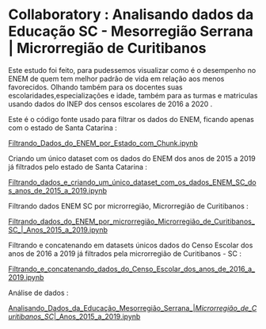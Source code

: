 # Collaboratory : Analisando dados da Educação SC - Mesorregião Serrana | Microrregião de Curitibanos

Este estudo foi feito, para pudessemos visualizar como é o desempenho no ENEM de quem tem melhor padrão de vida em relação aos menos favorecidos. Olhando também para os docentes suas escolaridades,especializações e idade, também para as turmas e matriculas usando dados do INEP dos censos escolares de 2016 a 2020 . 

Este é o código fonte usado para filtrar os dados do ENEM, ficando apenas com o estado de Santa Catarina :

[Filtrando_Dados_do_ENEM_por_Estado_com_Chunk.ipynb](/Filtrando_Dados_do_ENEM_por_Estado_com_Chunk.ipynb)

Criando um único dataset com os dados do ENEM dos anos de 2015 a 2019 já filtrados pelo estado de Santa Catarina : 

[Filtrando_dados_e_criando_um_único_dataset_com_os_dados_ENEM_SC_dos_anos_de_2015_a_2019.ipynb](/Filtrando_dados_e_criando_um_único_dataset_com_os_dados_ENEM_SC_dos_anos_de_2015_a_2019.ipynb)

Filtrando dados ENEM SC por microrregião, Microrregião de Curitibanos : 

[Filtrando_dados_do_ENEM_por_microrregião_Microrregião_de_Curitibanos_SC_|_Anos_2015_a_2019.ipynb](/Filtrando_dados_do_ENEM_por_microrregião_Microrregião_de_Curitibanos_SC_|_Anos_2015_a_2019.ipynb)

Filtrando e concatenando em datasets únicos dados do Censo Escolar dos anos de 2016 a 2019 já filtrados pela microrregião de Curitibanos - SC :

[Filtrando_e_concatenando_dados_do_Censo_Escolar_dos_anos_de_2016_a_2019.ipynb](/Filtrando_e_concatenando_dados_do_Censo_Escolar_dos_anos_de_2016_a_2019.ipynb)

Análise de dados : 

[Analisando_Dados_da_Educação_Mesorregião_Serrana_|_Microrregião_de_Curitibanos_SC_|_Anos_2015_a_2019.ipynb](/Analisando_Dados_da_Educação_Mesorregião_Serrana_|_Microrregião_de_Curitibanos_SC_|_Anos_2015_a_2019.ipynb)
